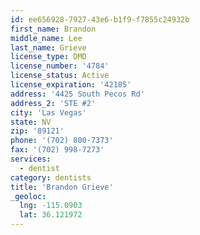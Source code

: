 ```yaml
---
id: ee656928-7927-43e6-b1f9-f7855c24932b
first_name: Brandon
middle_name: Lee
last_name: Grieve
license_type: DMD
license_number: '4784'
license_status: Active
license_expiration: '42185'
address: '4425 South Pecos Rd'
address_2: 'STE #2'
city: 'Las Vegas'
state: NV
zip: '89121'
phone: '(702) 800-7373'
fax: '(702) 998-7273'
services:
  - dentist
category: dentists
title: 'Brandon Grieve'
_geoloc:
  lng: -115.0903
  lat: 36.121972
---
```

